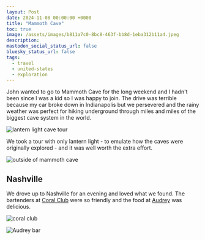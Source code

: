 ```yaml
---
layout: Post
date: 2024-11-08 00:00:00 +0000
title: "Mammoth Cave"
toc: true
image: /assets/images/b811a7c0-8bc8-463f-bb8d-1eba312b11a4.jpeg
description: 
mastodon_social_status_url: false
bluesky_status_url: false
tags:
  - travel
  - united-states
  - exploration
---
```



John wanted to go to Mammoth Cave for the long weekend and I hadn't been since I was a kid so I was happy to join. The drive was terrible because my car broke down in Indianapolis but we persevered and the rainy weather was perfect for hiking underground through miles and miles of the biggest cave system in the world.

![lantern light cave tour](/assets/images/b811a7c0-8bc8-463f-bb8d-1eba312b11a4.jpeg)

We took a tour with only lantern light - to emulate how the caves were originally explored - and it was well worth the extra effort.

![outside of mammoth cave](/assets/images/d0e5ea1c-e068-4109-a0d7-2c6f65b82e6c.jpeg)

## Nashville

We drove up to Nashville for an evening and loved what we found. The bartenders at [Coral Club](https://www.thecoral.club/) were so friendly and the food at [Audrey](https://www.audreynashville.com/menus/) was delicious.

![coral club](/assets/images/6ce02048-dfc7-4f36-ab4a-afbae7d1875e.jpeg)

![Audrey bar](/assets/images/7af865bb-9ff4-48a0-bfd9-395f024b48a3.jpeg)
